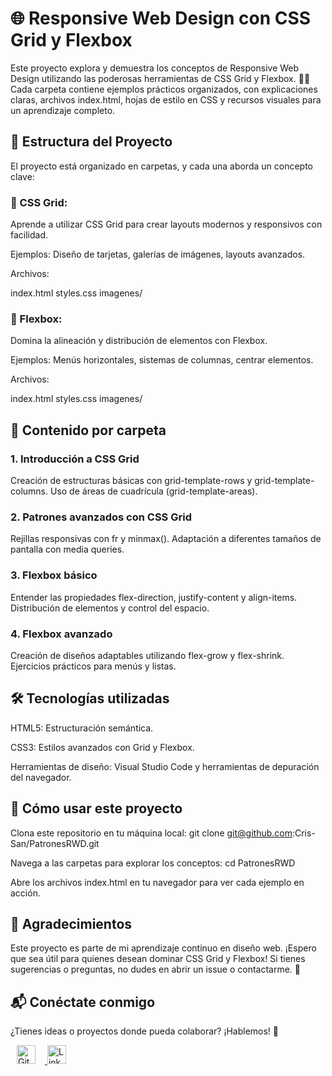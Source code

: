 # 🌐 Responsive Web Design con CSS Grid y Flexbox

Este proyecto explora y demuestra los conceptos de Responsive Web Design utilizando las poderosas herramientas de CSS Grid y Flexbox. 📐✨
Cada carpeta contiene ejemplos prácticos organizados, con explicaciones claras, archivos index.html, hojas de estilo en CSS y recursos visuales para un aprendizaje completo.

## 📁 Estructura del Proyecto

El proyecto está organizado en carpetas, y cada una aborda un concepto clave:

### 📂 CSS Grid:
Aprende a utilizar CSS Grid para crear layouts modernos y responsivos con facilidad.

Ejemplos: Diseño de tarjetas, galerías de imágenes, layouts avanzados.

Archivos:

index.html
styles.css
imagenes/

### 📂 Flexbox:
Domina la alineación y distribución de elementos con Flexbox.

Ejemplos: Menús horizontales, sistemas de columnas, centrar elementos.

Archivos:

index.html
styles.css
imagenes/

## 📜 Contenido por carpeta

### 1. Introducción a CSS Grid
Creación de estructuras básicas con grid-template-rows y grid-template-columns.
Uso de áreas de cuadrícula (grid-template-areas).
### 2. Patrones avanzados con CSS Grid
Rejillas responsivas con fr y minmax().
Adaptación a diferentes tamaños de pantalla con media queries.
### 3. Flexbox básico
Entender las propiedades flex-direction, justify-content y align-items.
Distribución de elementos y control del espacio.
### 4. Flexbox avanzado
Creación de diseños adaptables utilizando flex-grow y flex-shrink.
Ejercicios prácticos para menús y listas.

## 🛠️ Tecnologías utilizadas

HTML5: Estructuración semántica.

CSS3: Estilos avanzados con Grid y Flexbox.

Herramientas de diseño: Visual Studio Code y herramientas de depuración del navegador.

## 🚀 Cómo usar este proyecto
Clona este repositorio en tu máquina local:
git clone git@github.com:Cris-San/PatronesRWD.git

Navega a las carpetas para explorar los conceptos:
cd PatronesRWD

Abre los archivos index.html en tu navegador para ver cada ejemplo en acción.

## 🙌 Agradecimientos

Este proyecto es parte de mi aprendizaje continuo en diseño web. ¡Espero que sea útil para quienes desean dominar CSS Grid y Flexbox! Si tienes sugerencias o preguntas, no dudes en abrir un issue o contactarme. 🌟

## 📬 Conéctate conmigo
¿Tienes ideas o proyectos donde pueda colaborar? ¡Hablemos! 💬

<a href="https://github.com/Cris-San" target="_blank" style="margin-left: 10px;">
  <img src="https://cdn-icons-png.flaticon.com/512/733/733553.png" alt="GitHub" width="30" height="30" style="margin-right: 15px;">
</a>

<a href="https://www.linkedin.com/in/yubercristiansanchezospina/" target="_blank">
  <img src="https://cdn-icons-png.flaticon.com/512/174/174857.png" alt="LinkedIn" width="30" height="30">
</a>






